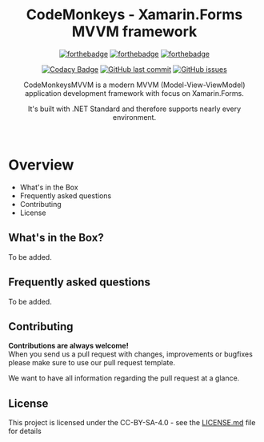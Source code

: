 <h1 align="center">CodeMonkeys - Xamarin.Forms MVVM framework</h1>
<div align="center">

[![forthebadge](https://forthebadge.com/images/badges/made-with-c-sharp.svg)](https://forthebadge.com)
[![forthebadge](https://forthebadge.com/images/badges/built-with-love.svg)](https://forthebadge.com)
[![forthebadge](https://forthebadge.com/images/badges/you-didnt-ask-for-this.svg)](https://forthebadge.com)

[![Codacy Badge](https://app.codacy.com/project/badge/Grade/05b77988fb7e4074995d0722af76b00f)](https://www.codacy.com/gh/UltimateCodeMonkeys/CodeMonkeys/dashboard?utm_source=github.com&amp;utm_medium=referral&amp;utm_content=UltimateCodeMonkeys/CodeMonkeys&amp;utm_campaign=Badge_Grade)
[![GitHub last commit](https://img.shields.io/github/last-commit/UltimateCodeMonkeys/CodeMonkeysMVVM.svg?longCache=true&style=flat-square)](https://github.com/UltimateCodeMonkeys/CodeMonkeysMVVM)
[![GitHub issues](https://img.shields.io/github/issues/UltimateCodeMonkeys/CodeMonkeysMVVM.svg?longCache=true&style=flat-square)](https://github.com/UltimateCodeMonkeys/CodeMonkeysMVVM/issues)

CodeMonkeysMVVM is a modern MVVM (Model-View-ViewModel) application development framework with focus on Xamarin.Forms.

It's built with .NET Standard and therefore supports nearly every environment.
</div><br>

# Overview
* What's in the Box
* Frequently asked questions
* Contributing
* License

## What's in the Box?
To be added.

## Frequently asked questions
To be added.

## Contributing

__Contributions are always welcome!__  
When you send us a pull request with changes, improvements or bugfixes please make sure to use our pull request template. 

We want to have all information regarding the pull request at a glance.

## License

This project is licensed under the CC-BY-SA-4.0 - see the [LICENSE.md](LICENSE.md) file for details
